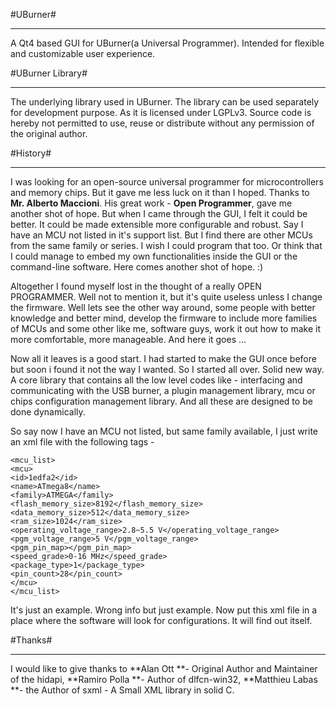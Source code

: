 #UBurner#

-----------------------------

A Qt4 based GUI for UBurner(a Universal Programmer). Intended for flexible and customizable
user experience.


#UBurner Library#

-----------------------------

The underlying library used in UBurner. The library can be used separately for development purpose. 
As it is licensed under LGPLv3. Source code is hereby not permitted to use, reuse or distribute without any permission
of the original author.


#History#

------------------------------

I was looking for an open-source universal programmer for microcontrollers and memory chips. But it gave me 
less luck on it than I hoped. Thanks to **Mr. Alberto Maccioni**. His great work - **Open Programmer**, gave me another
shot of hope. But when I came through the GUI, I felt it could be better. It could be made extensible more 
configurable and robust. Say I have an MCU not listed in it's support list. But I find there are other MCUs from 
the same family or series. I wish I could program that too. Or think that I could manage to embed my own 
functionalities inside the GUI or the command-line software. Here comes another shot of hope. :) 

Altogether I found myself lost in the thought of a really OPEN PROGRAMMER. Well not to mention it, but 
it's quite useless unless I change the firmware. Well lets see the other way around, some people with better knowledge 
and better mind, develop the firmware to include more families of MCUs and some other like me, software 
guys, work it out how to make it more comfortable, more manageable. And here it goes ...

Now all it leaves is a good start. I had started to make the GUI once before but soon i found it not the way 
I wanted. So I started all over. Solid new way. A core library that contains all the low level codes like -
interfacing and communicating with the USB burner, a plugin management library, mcu or chips configuration management
library. And all these are designed to be done dynamically.

So say now I have an MCU not listed, but same family available, I just write an xml file with the following 
tags - 

```
<mcu_list>
<mcu>
<id>1edfa2</id>
<name>ATmega8</name>
<family>ATMEGA</family>
<flash_memory_size>8192</flash_memory_size>
<data_memory_size>512</data_memory_size>
<ram_size>1024</ram_size>
<operating_voltage_range>2.8~5.5 V</operating_voltage_range>
<pgm_voltage_range>5 V</pgm_voltage_range>
<pgm_pin_map></pgm_pin_map>
<speed_grade>0-16 MHz</speed_grade>
<package_type>1</package_type>
<pin_count>28</pin_count>
</mcu>
</mcu_list>
```

It's just an example. Wrong info but just example. Now put this xml file in a place where the software will look for 
configurations. It will find out itself.

#Thanks#

-------------------------------------------------

I would like to give thanks to **Alan Ott **- Original Author and Maintainer of the hidapi, **Ramiro Polla **- Author of dlfcn-win32, **Matthieu Labas **- the Author of sxml - A Small XML library in solid C.
